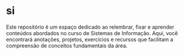 # si
Este repositório é um espaço dedicado ao relembrar, fixar e aprender conteúdos abordados no curso de Sistemas de Informação. Aqui, você encontrará anotações, projetos, exercícios e recursos que facilitam a compreensão de conceitos fundamentais da área.
